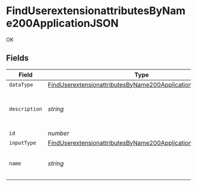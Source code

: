 # FindUserextensionattributesByName200ApplicationJSON

OK


## Fields

| Field                                                                                                                                                   | Type                                                                                                                                                    | Required                                                                                                                                                | Description                                                                                                                                             | Example                                                                                                                                                 |
| ------------------------------------------------------------------------------------------------------------------------------------------------------- | ------------------------------------------------------------------------------------------------------------------------------------------------------- | ------------------------------------------------------------------------------------------------------------------------------------------------------- | ------------------------------------------------------------------------------------------------------------------------------------------------------- | ------------------------------------------------------------------------------------------------------------------------------------------------------- |
| `dataType`                                                                                                                                              | [FindUserextensionattributesByName200ApplicationJSONDataType](../../models/operations/finduserextensionattributesbyname200applicationjsondatatype.md)   | :heavy_minus_sign:                                                                                                                                      | N/A                                                                                                                                                     |                                                                                                                                                         |
| `description`                                                                                                                                           | *string*                                                                                                                                                | :heavy_minus_sign:                                                                                                                                      | N/A                                                                                                                                                     | Text field for logging custom data                                                                                                                      |
| `id`                                                                                                                                                    | *number*                                                                                                                                                | :heavy_minus_sign:                                                                                                                                      | N/A                                                                                                                                                     | 1                                                                                                                                                       |
| `inputType`                                                                                                                                             | [FindUserextensionattributesByName200ApplicationJSONInputType](../../models/operations/finduserextensionattributesbyname200applicationjsoninputtype.md) | :heavy_minus_sign:                                                                                                                                      | N/A                                                                                                                                                     |                                                                                                                                                         |
| `name`                                                                                                                                                  | *string*                                                                                                                                                | :heavy_check_mark:                                                                                                                                      | Name of the user extension attribute                                                                                                                    | User Attributes                                                                                                                                         |